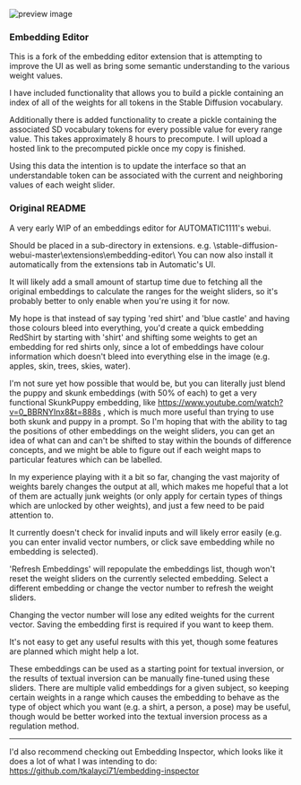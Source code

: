 ![preview image](embedding_editor_v2.png)

### Embedding Editor

This is a fork of the embedding editor extension that is attempting to improve the UI as well as bring some semantic understanding to the various weight values.

I have included functionality that allows you to build a pickle containing an index of all of the weights for all tokens in the Stable Diffusion vocabulary.

Additionally there is added functionality to create a pickle containing the associated SD vocabulary tokens for every possible value for every range value. This takes approximately 8 hours to precompute. I will upload a hosted link to the precomputed pickle once my copy is finished.

Using this data the intention is to update the interface so that an understandable token can be associated with the current and neighboring values of each weight slider.

### Original README

A very early WIP of an embeddings editor for AUTOMATIC1111's webui.

Should be placed in a sub-directory in extensions. e.g. \stable-diffusion-webui-master\extensions\embedding-editor\ You can now also install it automatically from the extensions tab in Automatic's UI.

It will likely add a small amount of startup time due to fetching all the original embeddings to calculate the ranges for the weight sliders, so it's probably better to only enable when you're using it for now.

My hope is that instead of say typing 'red shirt' and 'blue castle' and having those colours bleed into everything, you'd create a quick embedding RedShirt by starting with 'shirt' and shifting some weights to get an embedding for red shirts only, since a lot of embeddings have colour information which doesn't bleed into everything else in the image (e.g. apples, skin, trees, skies, water).

I'm not sure yet how possible that would be, but you can literally just blend the puppy and skunk embeddings (with 50% of each) to get a very functional SkunkPuppy embedding, like https://www.youtube.com/watch?v=0_BBRNYInx8&t=888s , which is much more useful than trying to use both skunk and puppy in a prompt. So I'm hoping that with the ability to tag the positions of other embeddings on the weight sliders, you can get an idea of what can and can't be shifted to stay within the bounds of difference concepts, and we might be able to figure out if each weight maps to particular features which can be labelled.

In my experience playing with it a bit so far, changing the vast majority of weights barely changes the output at all, which makes me hopeful that a lot of them are actually junk weights (or only apply for certain types of things which are unlocked by other weights), and just a few need to be paid attention to.

It currently doesn't check for invalid inputs and will likely error easily (e.g. you can enter invalid vector numbers, or click save embedding while no embedding is selected).

'Refresh Embeddings' will repopulate the embeddings list, though won't reset the weight sliders on the currently selected embedding. Select a different embedding or change the vector number to refresh the weight sliders.

Changing the vector number will lose any edited weights for the current vector. Saving the embedding first is required if you want to keep them.

It's not easy to get any useful results with this yet, though some features are planned which might help a lot.

These embeddings can be used as a starting point for textual inversion, or the results of textual inversion can be manually fine-tuned using these sliders. There are multiple valid embeddings for a given subject, so keeping certain weights in a range which causes the embedding to behave as the type of object which you want (e.g. a shirt, a person, a pose) may be useful, though would be better worked into the textual inversion process as a regulation method.

---

I'd also recommend checking out Embedding Inspector, which looks like it does a lot of what I was intending to do: https://github.com/tkalayci71/embedding-inspector
